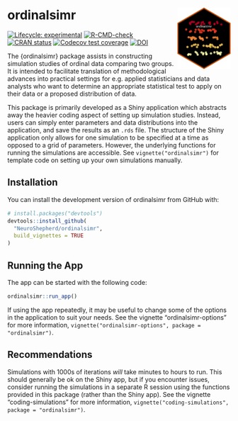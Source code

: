 
<!-- README.md is generated from README.Rmd. Please edit that file -->

# ordinalsimr <img src="inst/app/www/favicon.png" align="right" alt="" width="120" />

<!-- badges: start -->

[![Lifecycle:
experimental](https://img.shields.io/badge/lifecycle-experimental-orange.svg)](https://lifecycle.r-lib.org/articles/stages.html#experimental)
[![R-CMD-check](https://github.com/NeuroShepherd/ordinalsimr/actions/workflows/R-CMD-check.yaml/badge.svg)](https://github.com/NeuroShepherd/ordinalsimr/actions/workflows/R-CMD-check.yaml)
[![CRAN
status](https://www.r-pkg.org/badges/version/ordinalsimr)](https://CRAN.R-project.org/package=ordinalsimr)
[![Codecov test
coverage](https://codecov.io/gh/NeuroShepherd/ordinalsimr/branch/master/graph/badge.svg)](https://app.codecov.io/gh/NeuroShepherd/ordinalsimr?branch=master)
[![DOI](https://zenodo.org/badge/DOI/10.5281/zenodo.14697215.svg)](https://doi.org/10.5281/zenodo.14697215)

<!-- badges: end -->

The {ordinalsimr} package assists in constructing simulation studies of
ordinal data comparing two groups. It is intended to facilitate
translation of methodological advances into practical settings for
e.g. applied statisticians and data analysts who want to determine an
appropriate statistical test to apply on their data or a proposed
distribution of data.

This package is primarily developed as a Shiny application which
abstracts away the heavier coding aspect of setting up simulation
studies. Instead, users can simply enter parameters and data
distributions into the application, and save the results as an `.rds`
file. The structure of the Shiny application only allows for one
simulation to be specified at a time as opposed to a grid of parameters.
However, the underlying functions for running the simulations are
accessible. See `vignette("ordinalsimr")` for template code on setting
up your own simulations manually.

## Installation

You can install the development version of ordinalsimr from GitHub with:

``` r
# install.packages("devtools")
devtools::install_github(
  "NeuroShepherd/ordinalsimr",
  build_vignettes = TRUE
)
```

## Running the App

The app can be started with the following code:

``` r
ordinalsimr::run_app()
```

If using the app repeatedly, it may be useful to change some of the
options in the application to suit your needs. See the vignette
“ordinalsimr-options” for more information,
`vignette("ordinalsimr-options", package = "ordinalsimr")`.

## Recommendations

Simulations with 1000s of iterations *will* take minutes to hours to
run. This should generally be ok on the Shiny app, but if you encounter
issues, consider running the simulations in a separate R session using
the functions provided in this package (rather than the Shiny app). See
the vignette “coding-simulations” for more information,
`vignette("coding-simulations", package = "ordinalsimr")`.
